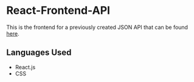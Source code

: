 # React-Frontend-API
This is the frontend for a previously created JSON API that can be found <a href="https://github.com/jmripper/Backend-API">here</a>.

## Languages Used
- React.js
- CSS
